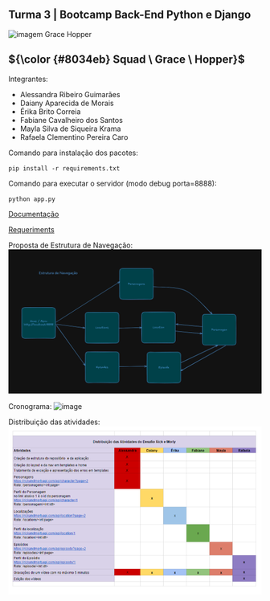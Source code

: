  ## Turma 3 | Bootcamp Back-End Python e Django
  <img src="https://www.timeforkids.com/wp-content/uploads/2020/08/Grace_003.jpg?w=926" alt="imagem Grace Hopper" width="200px"/>
  
## ${\color {#8034eb} Squad \ Grace \ Hopper}$  

Integrantes:
- Alessandra Ribeiro Guimarães
- Daiany Aparecida de Morais
- Érika Brito Correia
- Fabiane Cavalheiro dos Santos
- Mayla Silva de Siqueira Krama
- Rafaela Clementino Pereira Caro

Comando para instalação dos pacotes:
```
pip install -r requirements.txt 

```

Comando para executar o servidor (modo debug porta=8888):
```
python app.py

```
[Documentação](https://github.com/AleDevir/Bootcamp_python__APIs/blob/Desafio_api_rick_morty_grace_hopper/docs/documentacao.md)

[Requeriments](https://github.com/AleDevir/Bootcamp_python__APIs/blob/Desafio_api_rick_morty_grace_hopper/requirements.txt)


Proposta de Estrutura de Navegação:
![image](https://github.com/AleDevir/Bootcamp_python__APIs/blob/Desafio_api_rick_morty_grace_hopper/docs/estrutura-de-navegacao.png)


Cronograma:
![image](https://github.com/user-attachments/assets/935654f7-53ce-42ff-8a7d-996861f133de)


Distribuição das atividades:
![image](https://github.com/AleDevir/Bootcamp_python__APIs/blob/Desafio_api_rick_morty_grace_hopper/docs/distribuicao-das-atividades.png)
